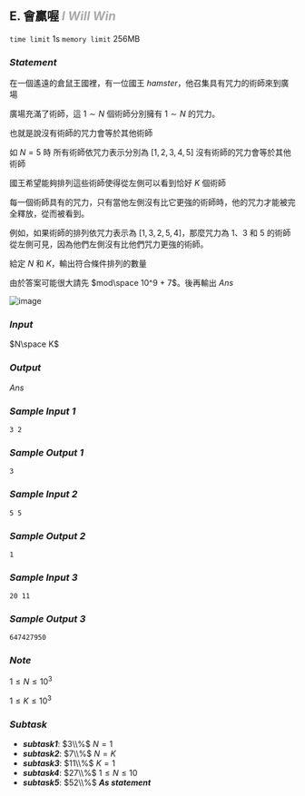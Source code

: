 ## **E. 會贏喔** ***<font color = '#AAAAAA'> I Will Win </font>***

`time limit` 1s
`memory limit` 256MB

### ***Statement***

在一個遙遠的倉鼠王國裡，有一位國王 $hamster$，他召集具有咒力的術師來到廣場

廣場充滿了術師，這 $1 \sim N$ 個術師分別擁有 $1 \sim N$ 的咒力。

也就是說沒有術師的咒力會等於其他術師 

如 $N=5$ 時 所有術師依咒力表示分別為 $[1,2,3,4,5]$ 沒有術師的咒力會等於其他術師 

國王希望能夠排列這些術師使得從左側可以看到恰好 $K$ 個術師

每一個術師具有的咒力，只有當他左側沒有比它更強的術師時，他的咒力才能被完全釋放，從而被看到。

例如，如果術師的排列依咒力表示為 $[1,3,2,5,4]$，那麼咒力為 $1$、$3$ 和 $5$ 的術師從左側可見，因為他們左側沒有比他們咒力更強的術師。



給定 $N$ 和 $K$，輸出符合條件排列的數量

由於答案可能很大請先 $mod\space 10^9 + 7$。後再輸出 $Ans$

![image](https://hackmd.io/_uploads/BkZHz7qoR.png)






### ***Input***
$N\space K$
### ***Output***
$Ans$

<div class='page' />



### ***Sample Input 1***
```
3 2
```


### ***Sample Output 1***
```
3
```

### ***Sample Input 2***
```
5 5
```


### ***Sample Output 2***
```
1
```

### ***Sample Input 3***
```
20 11
```


### ***Sample Output 3***
```
647427950
```
### ***Note***

$1 \leq N \leq 10^{3}$

$1 \leq K \leq 10^{3}$


### ***Subtask***

 - ***subtask1***: $3\\%$  $N=1$
 - ***subtask2***: $7\\%$  $N=K$
 - ***subtask3***: $11\\%$  $K=1$
 - ***subtask4***: $27\\%$ $1\leq  N \leq 10$
 - ***subtask5***: $52\\%$ ***As statement***



